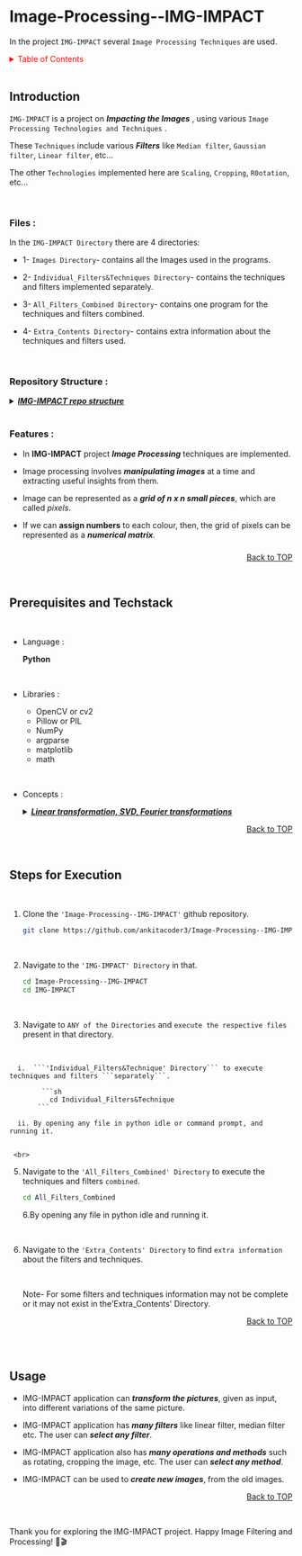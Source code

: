 <a name="readme-top"></a>
# Image-Processing--IMG-IMPACT

In the project ```IMG-IMPACT``` several    ```Image Processing Techniques``` are used.



<details>
  <summary style="color: red;">Table of Contents</summary>
<li> <a href="#a1">Introduction</a></li>
<li> <a href="#a2"> Prerequisites and Techstack</a></li>
<li> <a href="#a3"> Steps for Execution </a></li>
<li>  <a href="#a4">Usage</a></li>
<a href="#end"><u><i>Skip to END...</i></u></a>
</details>
</br>

<a name="a1"></a>
## Introduction
```IMG-IMPACT``` is a project on <i> **Impacting the Images** </i>, using various ```Image Processing Technologies and Techniques``` .

These ```Techniques``` include various <i> **Filters** </i> like ```Median filter```, ```Gaussian filter```, ```Linear filter```, etc... 

The other ```Technologies``` implemented here are ```Scaling```, ```Cropping```, ```R0otation```, etc... 

</br>


### <b>Files :</b>

  In the ```IMG-IMPACT Directory``` there are 4 directories:
  
  - 1- ```Images Directory```- contains all the Images used in the programs.
    
  - 2- ```Individual_Filters&Techniques Directory```- contains the techniques and filters implemented separately.
    
  - 3- ```All_Filters_Combined Directory```- contains one program for the techniques and filters combined.
    
  - 4- ```Extra_Contents Directory```- contains extra information about the techniques and filters used.

</br>

### <b>Repository Structure :</b>

<details>
  <summary color= blue ><u> <b><i>IMG-IMPACT repo structure</i></b></u></summary>

  Below is the structure of the ```IMG-IMPACT``` project repository
  
  ```plaintext
    Image-Processing--IMG-IMPACT/
    │   
    ├── IMG-IMPACT/           # Project Folder
    │   │              
    │   ├── All_Filters_Combined/              # Folder3
    │   │    ├── IMG-IMPACT.py
    │   │    └── IMG-IMPACT.png    #logo
    │   │ 
    │   ├── Extra_Contents/                    # Folder4
    │   │    ├── IMG-IMPACT_Slides.pdf
    │   │    ├── IMG-IMPACT_Information.pdf
    │   │    └── IMG-IMPACT.png    #logo
    │   │ 
    │   ├── Images/                            # Folder1
    │   │    ├── 1_2_rover.jpg
    │   │    ├── 1_new_filtering.jpg
    │   │    ├── 3_4_turtle.jpg
    │   │    ├── 4_CroppedImage.jpg
    │   │    ├── 5_desktop.jpg
    │   │    ├── 6_scenary.jpg
    │   │    ├── 6_scenary1.jpg
    │   │    ├── 7_8_emoji.png.png
    │   │    ├── 9_person.png
    │   │    ├── 10_pig.jpg
    │   │    ├── 10_result.jpg
    │   │    └── IMG-IMPACT.png    #logo
    │   │ 
    │   ├── Individual_Filters&Techniques/     # Folder2
    │   │    ├── 1_ColourFilter.py
    │   │    ├── 2_GrayScale.py
    │   │    ├── 3_ImageReconstruction.py
    │   │    ├── 4_ImageCropping.py
    │   │    ├── 5_LinearFilter.py
    │   │    ├── 6_ImageResizing.py
    │   │    ├── 7.py
    │   │    ├── 8.py
    │   │    ├── 9_MedianFilter.py
    │   │    ├── 10_ImageScaling.py
    │   │    └── IMG-IMPACT.png   #logo
    │   │ 
    │   └── IMG-IMPACT.png   # Project Logo
    │   
    └─── README.md           # Repository README
    
  ```

</details>
</br>



### <b>Features :</b>

  - In **IMG-IMPACT** project ***Image Processing*** techniques are implemented.
      
  - Image processing involves ***manipulating images*** at a time and extracting useful insights from them.
      
  - Image can be represented as a ***grid of n x n small pieces***, which are called *pixels*.
      
  - If we can **assign numbers** to each colour, then, the grid of pixels can be represented as a ***numerical matrix***.
 ###
###

###
###

  <p align="right"><a href="#readme-top">Back to TOP</a></p>
  </br>

<!--
## Objective
* To transform an image to implement techniques, like image rotation, cropping, image smoothening, filters etc
* The techniques mentioned above are implemented using concepts such as linear transformation and SVD
###
###
  -->

  
<a name="a2"></a>
## Prerequisites and Techstack

<br>
    
  * Language :

    **Python**

<br>

  * Libraries :

    
    * OpenCV or cv2
    * Pillow or PIL
    * NumPy
    * argparse
    * matplotlib
    * math


<br>

  * Concepts :
    <details>
    <summary color= blue ><u> <b><i>Linear transformation, SVD, Fourier transformations</i></b></u></summary>

    
      * **Linear transformation** -

        Linear transformations are mathematical operations that maintain the fundamental properties of vector spaces.
        They are often represented using matrices and are essential in geometry, and transformations in computer graphics.
        They provide a structured way to describe and manipulate complex relationships between vectors.
        
      * **SVD**-
   
        Singular Value Decomposition, or SVD, is a powerful matrix factorization technique that breaks down a matrix into three simpler components: U, Σ, and V.
        Here, U and V are orthogonal matrices, and Σ is a diagonal matrix containing singular values.
        SVD is employed in image compression, as it uncovers hidden patterns and relationships in data
        
      * **Fourier transformations** -
   
        Fourier transformations are mathematical methods used to represent functions or signals in the frequency domain.
        The Fourier transform allows us to express complex signals as combinations of simpler sinusoidal components, revealing their frequency and amplitude characteristics.
        This is particularly useful for analyzing and processing signals in fields of image analysis, and data compression.

  </details>

  <p align="right"><a href="#readme-top">Back to TOP</a></p>
  </br>
  
  

<a name="a3"></a> 
## Steps for Execution

<br>

  1. Clone the ```'Image-Processing--IMG-IMPACT'``` github repository.
     ```sh
     git clone https://github.com/ankitacoder3/Image-Processing--IMG-IMPACT.git
      ```
     <br>
     
 2. Navigate to the ```'IMG-IMPACT' Directory``` in that.
    ```sh
    cd Image-Processing--IMG-IMPACT
    cd IMG-IMPACT
    ```
<br>

  3. Navigate to ```ANY of the Directories``` and ```execute the respective files``` present in that directory.
     
<br>

      i.  ```'Individual_Filters&Technique' Directory``` to execute techniques and filters ```separately```.

            ```sh
              cd Individual_Filters&Technique
           ```

      ii. By opening any file in python idle or command prompt, and running it.


     <br>
     
5. Navigate to the ```'All_Filters_Combined' Directory``` to execute the techniques and filters ```combined```.
    ```sh
    cd All_Filters_Combined
    ```
  
   6.By opening any file in python idle and running it.
   

   <br>
   
 7. Navigate to the ```'Extra_Contents' Directory``` to find ```extra information``` about the filters and techniques.

    <br>
    
    Note- For some filters and techniques information may not be complete or it may not exist in the'Extra_Contents' Directory.
  
  
  
  <p align="right"><a href="#readme-top">Back to TOP</a></p>
  </br>
   </br>

<a name="a4"></a>
## Usage



* IMG-IMPACT application can ***transform the pictures***, given as input, into different variations of the same picture.

  
* IMG-IMPACT application has ***many filters*** like linear filter, median filter etc. The user can ***select any filter***.

  
* IMG-IMPACT application also has ***many operations and methods*** such as rotating, cropping the image, etc. The user can ***select any method***.

  
* IMG-IMPACT can be used to ***create new images***, from the old images.

  <p align="right"><a href="#readme-top">Back to TOP</a></p>
  </br>
<a name="end"></a>
Thank you for exploring the IMG-IMPACT project. Happy Image Filtering and Processing! 🍿🎬

